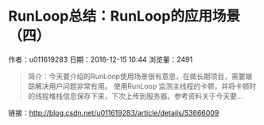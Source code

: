 # RunLoop总结：RunLoop的应用场景（四）
作者：u011619283
日期：2016-12-15 10:44
浏览量：2491
> 简介：今天要介绍的RunLoop使用场景很有意思，在做长期项目，需要跟踪解决用户问题非常有用。 
使用RunLoop 监测主线程的卡顿，并将卡顿时的线程堆栈信息保存下来，下次上传到服务器。参考资料关于今天要...

 链接：http://blog.csdn.net/u011619283/article/details/53666009
